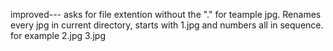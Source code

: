 
improved---
asks for file extention without the "."  for teample jpg.  Renames every jpg in current directory, starts with 1.jpg and numbers all in sequence. for example 2.jpg 3.jpg
